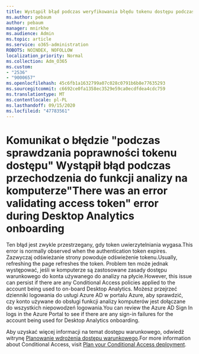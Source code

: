 ```yaml
---
title: Wystąpił błąd podczas weryfikowania błędu tokenu dostępu podczas przeprowadzania na pokładzie funkcji analizy pulpitu
ms.author: pebaum
author: pebaum
manager: mnirkhe
ms.audience: Admin
ms.topic: article
ms.service: o365-administration
ROBOTS: NOINDEX, NOFOLLOW
localization_priority: Normal
ms.collection: Adm_O365
ms.custom:
- "2536"
- "9000657"
ms.openlocfilehash: 45c6fb1a1632799a07c028c0791b6b8e77635293
ms.sourcegitcommit: c6692ce0fa1358ec3529e59ca0ecdfdea4cdc759
ms.translationtype: MT
ms.contentlocale: pl-PL
ms.lasthandoff: 09/15/2020
ms.locfileid: "47783561"
---
```

# <a name="there-was-an-error-validating-access-token-error-during-desktop-analytics-onboarding"></a><span data-ttu-id="f9329-102">Komunikat o błędzie "podczas sprawdzania poprawności tokenu dostępu" Wystąpił błąd podczas przechodzenia do funkcji analizy na komputerze</span><span class="sxs-lookup"><span data-stu-id="f9329-102">"There was an error validating access token" error during Desktop Analytics onboarding</span></span>

<span data-ttu-id="f9329-103">Ten błąd jest zwykle przestrzegany, gdy token uwierzytelniania wygasa.</span><span class="sxs-lookup"><span data-stu-id="f9329-103">This error is normally observed when the authentication token expires.</span></span> <span data-ttu-id="f9329-104">Zazwyczaj odświeżanie strony powoduje odświeżenie tokenu.</span><span class="sxs-lookup"><span data-stu-id="f9329-104">Usually, refreshing the page refreshes the token.</span></span> <span data-ttu-id="f9329-105">Problem ten może jednak występować, jeśli w komputerze są zastosowane zasady dostępu warunkowego do konta używanego do analizy na płycie.</span><span class="sxs-lookup"><span data-stu-id="f9329-105">However, this issue can persist if there are any Conditional Access policies applied to the account being used to on-board Desktop Analytics.</span></span> <span data-ttu-id="f9329-106">Możesz przejrzeć dzienniki logowania do usługi Azure AD w portalu Azure, aby sprawdzić, czy konto używane do obsługi funkcji analizy komputerów jest dołączane do wszystkich niepowodzeń logowania.</span><span class="sxs-lookup"><span data-stu-id="f9329-106">You can review the Azure AD Sign In logs in the Azure Portal to see if there are any sign-in failures for the account being used for Desktop Analytics onboarding.</span></span>

<span data-ttu-id="f9329-107">Aby uzyskać więcej informacji na temat dostępu warunkowego, odwiedź witrynę [Planowanie wdrożenia dostępu warunkowego](https://docs.microsoft.com/azure/active-directory/conditional-access/plan-conditional-access).</span><span class="sxs-lookup"><span data-stu-id="f9329-107">For more information about Conditional Access, visit [Plan your Conditional Access deployment](https://docs.microsoft.com/azure/active-directory/conditional-access/plan-conditional-access).</span></span>